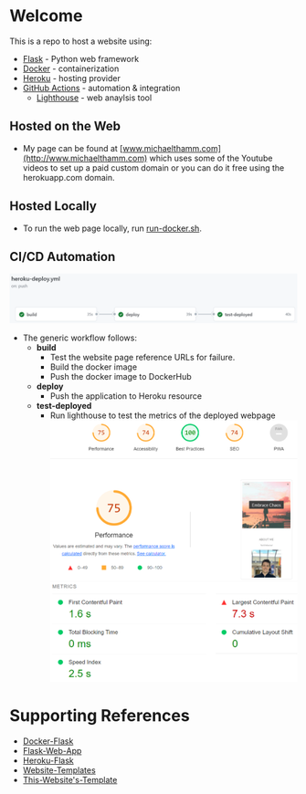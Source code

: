 
# Welcome
This is a repo to host a website using:
* [Flask](https://flask.palletsprojects.com/en/3.0.x/) - Python web framework
* [Docker](https://www.docker.com/) - containerization
* [Heroku](https://dashboard.heroku.com/apps) - hosting provider
* [GitHub Actions](https://github.com/MichaelThamm/website/actions/workflows/heroku-deploy.yml) - automation & integration
  * [Lighthouse](https://github.com/marketplace/actions/lighthouse-ci-action) - web anaylsis tool

## Hosted on the Web
* My page can be found at [www.michaelthamm.com](http://www.michaelthamm.com) which uses some of the Youtube videos to set up a paid custom domain or you can do it free using the herokuapp.com domain.

## Hosted Locally
* To run the web page locally, run [run-docker.sh](https://github.com/MichaelThamm/website/blob/main/run-docker.sh).

## CI/CD Automation
![Actions Workflow](https://github.com/MichaelThamm/website/blob/main/readme-samples/worfklow.png)
* The generic workflow follows:
  * __build__
    * Test the website page reference URLs for failure.
    * Build the docker image
    * Push the docker image to DockerHub
  * __deploy__
    * Push the application to Heroku resource
  * __test-deployed__
    * Run lighthouse to test the metrics of the deployed webpage
![Lighthouse Results Summary](https://github.com/MichaelThamm/website/blob/main/readme-samples/lighthouse-results-1.png)
![Lighthouse Speed Results](https://github.com/MichaelThamm/website/blob/main/readme-samples/lighthouse-results-2.png)

# Supporting References
- [Docker-Flask](https://www.freecodecamp.org/news/how-to-dockerize-a-flask-app/)
- [Flask-Web-App](https://www.digitalocean.com/community/tutorials/how-to-make-a-web-application-using-flask-in-python-3)
- [Heroku-Flask](https://realpython.com/flask-by-example-part-1-project-setup/)
- [Website-Templates](https://www.w3schools.com/w3css/w3css_templates.asp)
- [This-Website's-Template](https://www.w3schools.com/w3css/tryit.asp?filename=tryw3css_templates_parallax&stacked=h)
